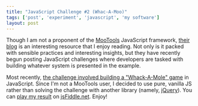 ```yaml
---
title: "JavaScript Challenge #2 (Whac-A-Moo)"
tags: ['post', 'experiment', 'javascript', 'my software']
layout: post
---
```


Though I am not a proponent of the [MooTools](http://mootools.net)
JavaScript framework, [their blog](http://mootools.net/blog/) is an
interesting resource that I enjoy reading. Not only is it packed with
sensible practices and interesting insights, but they have recently
begun posting JavaScript challenges where developers are tasked with
building whatever system is presented in the example.

Most recently, [the challenge involved building a "Whack-A-Mole"
game](http://mootools.net/blog/2012/08/01/javascript-challenge-2/) in
JavaScript. Since I'm not a MooTools user, I decided to use pure,
vanilla JS rather than solving the challenge with another library
(namely, [jQuery](http://jquery.com/)). You can [play my
result](http://jsfiddle.net/haliphax/q6r3T/) on
[jsFiddle.net](http://jsfiddle.net). Enjoy!

